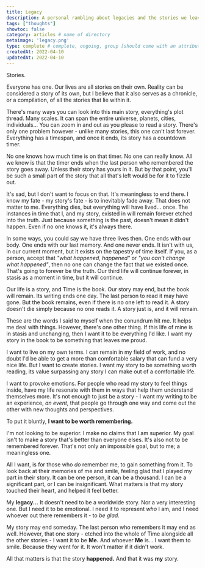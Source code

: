 ```yaml
---
title: Legacy
description: A personal rambling about legacies and the stories we leave behind.
tags: ["thoughts"]
showtoc: false
category: articles # name of directory
metaimage: 'legacy.png'
type: complete # complete, ongoing, group [should come with an attribute (partAmnt)]
createdAt: 2022-04-10
updatedAt: 2022-04-10
---
```


Stories.

Everyone has one. Our lives are all stories on their own. Reality can be considered a story of its own, but I believe that it also serves as a chronicle, or a compilation, of all the stories that lie within it.

There's many ways you can look into this main story, everything's plot thread. Many scales. It can span the entire universe, planets, cities, individuals... You can zoom in and out as you please to read a story. There's only one problem however - unlike many stories, this one can't last forever. Everything has a timespan, and once it ends, its story has a countdown timer.

No one knows how much time is on that timer. No one can really know. All we know is that the timer ends when the last person who remembered the story goes away. Unless their story has yours in it. But by that point, you'll be such a small part of the story that all that's left would be for it to fizzle out.

It's sad, but I don't want to focus on that. It's meaningless to end there. I know my fate - my story's fate - is to inevitably fade away. That does not matter to me. Everything dies, but everything will have lived... once. The instances in time that I, and my story, existed in will remain forever etched into the truth. Just because something is the past, doesn't mean it didn't happen. Even if no one knows it, it's always there.

In some ways, you could say we have three lives then. One ends with our body. One ends with our last memory. And one never ends. It isn't with us, in our current moment, but it exists on the tapestry of time itself. If you, as a person, accept that _"what happened, happened"_ or _"you can't change what happened"_, then no one can change the fact that we existed once. That's going to forever be the truth. Our third life will continue forever, in stasis as a moment in time, but it will continue.

Our life is a story, and Time is the book. Our story may end, but the book will remain. Its writing ends one day. The last person to read it may have gone. But the book remains, even if there is no one left to read it. A story doesn't die simply because no one reads it. A story just is, and it will remain.

These are the words I said to myself when the conundrum hit me. It helps me deal with things. However, there's one other thing. If this life of mine is in stasis and unchanging, then I want it to be everything I'd like. I want my story in the book to be something that leaves me proud.

I want to live on my own terms. I can remain in my field of work, and no doubt I'd be able to get a more than comfortable salary that can fund a very nice life. But I want to create stories. I want my story to be something worth reading, its value surpassing any story I can make out of a comfortable life. 

I want to provoke emotions. For people who read my story to feel things inside, have my life resonate with them in ways that help them understand themselves more. It's not enough to just be a story - I want my writing to be an experience, _an event_, that people go through one way and come out the other with new thoughts and perspectives.

To put it bluntly, **I want to be worth remembering.**

I'm not looking to be superior. I make no claims that I am superior. My goal isn't to make a story that's better than everyone elses. It's also not to be remembered forever. That's not only an impossible goal, but to me; a meaningless one.

All I want, is for those who _do_ remember me, to gain something from it. To look back at their memories of me and smile, feeling glad that I played my part in their story. It can be one person, it can be a thousand. I can be a significant part, or I can be insignificant. What matters is that my story touched their heart, and helped it feel better.

My **legacy...** It doesn't need to be a worldwide story. Nor a very interesting one. But I need it to be emotional. I need it to represent _who_ I am, and I need whoever out there remembers it - to _be glad_.

My story may end someday. The last person who remembers it may end as well. However, that one story - etched into the whole of Time alongside all the other stories - I want it to be **Me.** And whoever **Me** is... I want them to smile. Because they went for it. It won't matter if it didn't work.

All that matters is that the story **happened.** And that it was **my** story.
